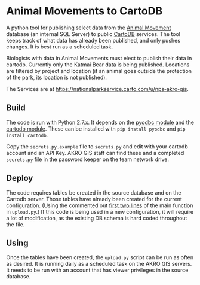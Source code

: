 # Animal Movements to CartoDB

A python tool for publishing select data from the
[Animal Movement](https://github.com/AKROGIS/AnimalMovement)
database (an internal SQL Server) to public
[CartoDB](https://cartodb.com)
services.  The tool keeps track of what data has already been
published, and only pushes changes.  It is best run as a
scheduled task.

Biologists with data in Animal Movements must elect to publish
their data in cartodb.  Currently only the Katmai Bear data is
being published. Locations are filtered by project and location
(if an animal goes outside the protection of the park, its
location is not published).

The Services are at
https://nationalparkservice.carto.com/u/nps-akro-gis.

## Build

The code is run with Python 2.7.x. It depends on the
[pyodbc module](https://pypi.org/project/pyodbc/)
and the
[cartodb module](https://pypi.org/project/cartodb/).
These can be installed with `pip install pyodbc` and
`pip install cartodb`.

Copy the `secrets.py.example` file to `secrets.py` and
edit with your cartodb account and an API Key.
AKRO GIS staff can find these and a completed
`secrets.py` file in the password keeper on the
team network drive.

## Deploy

The code requires tables be created in the source database
and on the Cartodb server.  Those tables have already been
created for the current configuration.  (Using the commented out
[first two lines](https://github.com/AKROGIS/am2cartodb/blob/55be163f56805e5ca0f063dcfa8ba3c350895f90/upload.py#L345-L346)
of the main function in `upload.py`.)
If this code is being used in a new configuration, it will
require a lot of modification, as the existing DB schema is
hard coded throughout the file.

## Using

Once the tables have been created, the `upload.py` script can
be run as often as desired.  It is running daily as a scheduled
task on the AKRO GIS servers.  It needs to be run with an
account that has viewer privileges in the source database.
